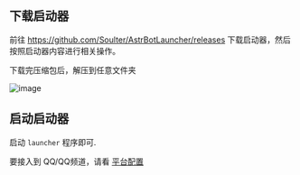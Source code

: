 ## 下载启动器
前往 https://github.com/Soulter/AstrBotLauncher/releases 下载启动器，然后按照启动器内容进行相关操作。

下载完压缩包后，解压到任意文件夹

![image](https://github.com/Soulter/AstrBot-docs/assets/37870767/8dc1faf2-a862-414e-a4b8-6a3b6a791ca6)

## 启动启动器
启动 `launcher` 程序即可.

要接入到 QQ/QQ频道，请看 [平台配置](/配置/平台配置)
